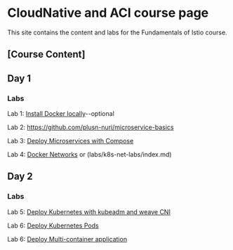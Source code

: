 # CloudNative and ACI course page 

This site contains the content and labs for the Fundamentals of Istio course. 

## [Course Content]

## Day 1 

### Labs

Lab 1: [Install Docker locally](labs/01-docker-daemon)--optional

Lab 2: https://github.com/plusn-nuri/microservice-basics 

Lab 3: [Deploy Microservices with Compose](labs/03-compose) 

Lab 4: [Docker Networks](labs/docker-network-labs/index.md) or (labs/k8s-net-labs/index.md)

## Day 2

### Labs 
Lab 5: [Deploy Kubernetes with kubeadm and weave CNI](labs/k8s-network-labs/Install%20Kubernetes%20on%20AWS.pdf)

Lab 6: [Deploy Kubernetes Pods](labs/04-pods)

Lab 6: [Deploy Multi-container application](labs/05-multi)

